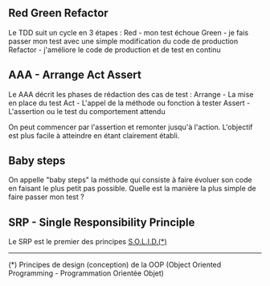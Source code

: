 ## Red Green Refactor
Le TDD suit un cycle en 3 étapes :
Red - mon test échoue
Green - je fais passer mon test avec une simple modification du code de production
Refactor - j'améliore le code de production et de test en continu

## AAA - Arrange Act Assert
Le AAA décrit les phases de rédaction des cas de test :
Arrange - La mise en place du test
Act - L'appel de la méthode ou fonction à tester
Assert - L'assertion ou le test du comportement attendu

On peut commencer par l'assertion et remonter jusqu'à l'action.
L'objectif est plus facile à atteindre en étant clairement établi.

## Baby steps
On appelle "baby steps" la méthode qui consiste à faire évoluer son code en faisant le plus petit pas possible.
Quelle est la manière la plus simple de faire passer mon test ?

## SRP - Single Responsibility Principle
Le SRP est le premier des principes [S.O.L.I.D.(*)](https://en.wikipedia.org/wiki/SOLID)


---
(*) Principes de design (conception) de la OOP (Object Oriented Programming - Programmation Orientée Objet)
